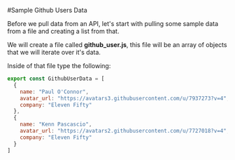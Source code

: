 #Sample Github Users Data

Before we pull data from an API, let's start with pulling some sample data from a file and creating a list from that. 

We will create a file called **github_user.js**, this file will be an array of objects that we will iterate over it's data. 

Inside of that file type the following:

```js
export const GithubUserData = [
  {
    name: "Paul O'Connor",
    avatar_url: "https://avatars3.githubusercontent.com/u/7937273?v=4",
    company: "Eleven Fifty"
  },
  {
    name: "Kenn Pascascio",
    avatar_url: "https://avatars2.githubusercontent.com/u/7727018?v=4",
    company: "Eleven Fifty"
  }
]
```

